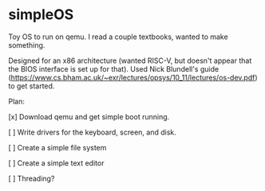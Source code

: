 # simpleOS
Toy OS to run on qemu. I read a couple textbooks, wanted to make something.

Designed for an x86 architecture (wanted RISC-V, but doesn't appear that the BIOS interface is set up for that). Used Nick Blundell's guide (https://www.cs.bham.ac.uk/~exr/lectures/opsys/10_11/lectures/os-dev.pdf) to get started.

Plan:

[x] Download qemu and get simple boot running.

[ ] Write drivers for the keyboard, screen, and disk.

[ ] Create a simple file system

[ ] Create a simple text editor

[ ] Threading?
